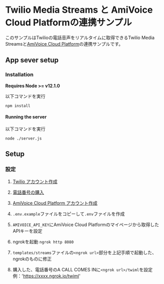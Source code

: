 # Twilio Media Streams と AmiVoice Cloud Platformの連携サンプル

このサンプルはTwilioの電話音声をリアルタイムに取得できるTwilio Media Streamsと[AmiVoice Cloud Platform](https://acp.amivoice.com/main/)の連携サンプルです。

## App sever setup

### Installation

**Requires Node >= v12.1.0**

以下コマンドを実行

```npm install```

#### Running the server

以下コマンドを実行

`node ./server.js`

## Setup

### 設定
1. [Twilio アカウント作成](https://cloudapi.kddi-web.com/signup)

1. [電話番号の購入](https://cloudapi.kddi-web.com/magazine/twilio-voice/how-to-buy-phone-number-from-twilio-cornsole)

1. [AmiVoice Cloud Platform アカウント作成](https://acp.amivoice.com/main/)

1. `.env.example`ファイルをコピーして`.env`ファイルを作成

1. `AMIVOICE_API_KEY`にAmiVoice Cloud Platformのマイページから取得したAPIキーを設定

1. ngrokを起動
`ngrok http 8080`

1. `templates/streams`ファイルの`<ngrok url>`部分を上記手順で起動した、ngrokのものに修正

5. 購入した、電話番号のA CALL COMES INに`<ngrok url>/twiml`を設定
例：'https://xxxx.ngrok.io/twiml'
